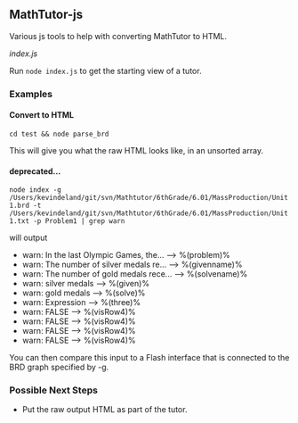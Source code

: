 ## MathTutor-js

Various js tools to help with converting MathTutor to HTML.


*index.js*

Run `node index.js` to get the starting view of a tutor.


### Examples

#### Convert to HTML
`cd test && node parse_brd`

This will give you what the raw HTML looks like, in an unsorted array.




#### deprecated...
`node index -g /Users/kevindeland/git/svn/Mathtutor/6thGrade/6.01/MassProduction/Unit1.brd -t /Users/kevindeland/git/svn/Mathtutor/6thGrade/6.01/MassProduction/Unit1.txt -p Problem1 | grep warn`

will output

- warn: In the last Olympic Games, the... --> %(problem)%
- warn: The number of silver medals re... --> %(givenname)%
- warn: The number of gold medals rece... --> %(solvename)%
- warn: silver medals --> %(given)%
- warn: gold medals --> %(solve)%
- warn: Expression --> %(three)%
- warn: FALSE --> %(visRow4)%
- warn: FALSE --> %(visRow4)%
- warn: FALSE --> %(visRow4)%
- warn: FALSE --> %(visRow4)%

You can then compare this input to a Flash interface that is connected to the BRD graph specified by -g.



### Possible Next Steps
- Put the raw output HTML as part of the tutor.